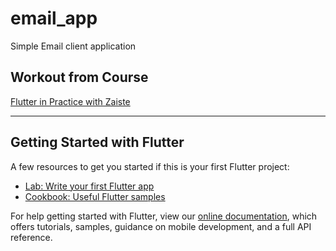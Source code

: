 # email_app

Simple Email client application

## Workout from Course 
[Flutter in Practice with Zaiste](https://www.youtube.com/watch?v=MbUey9oquuU&list=PLhXZp00uXBk5TSY6YOdmpzp1yG3QbFvrN)

---

## Getting Started with Flutter

A few resources to get you started if this is your first Flutter project:

- [Lab: Write your first Flutter app](https://flutter.dev/docs/get-started/codelab)
- [Cookbook: Useful Flutter samples](https://flutter.dev/docs/cookbook)

For help getting started with Flutter, view our
[online documentation](https://flutter.dev/docs), which offers tutorials,
samples, guidance on mobile development, and a full API reference.
